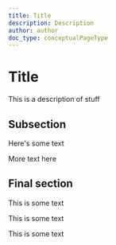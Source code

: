 ```yaml
---
title: Title
description: Description
author: author
doc_type: conceptualPageType
---
```


# Title

This is a description of stuff

## Subsection

Here's some text

More text here

## Final section

This is some text

This is some text

This is some text
